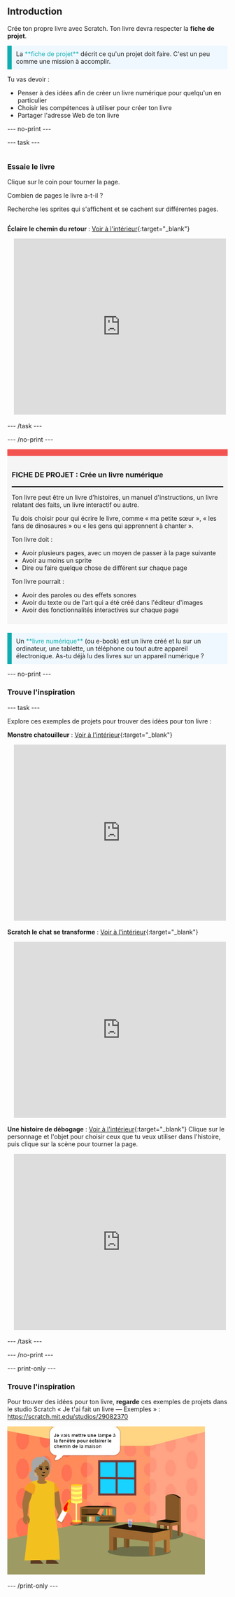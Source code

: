 ## Introduction

Crée ton propre livre avec Scratch. Ton livre devra respecter la **fiche de projet**.

<p style="border-left: solid; border-width:10px; border-color: #0faeb0; background-color: aliceblue; padding: 10px;">
La <span style="color: #0faeb0">**fiche de projet**</span> décrit ce qu'un projet doit faire. C'est un peu comme une mission à accomplir.
</p>

Tu vas devoir :

+ Penser à des idées afin de créer un livre numérique pour quelqu'un en particulier
+ Choisir les compétences à utiliser pour créer ton livre
+ Partager l'adresse Web de ton livre

--- no-print ---

--- task ---

<div style="display: flex; flex-wrap: wrap">
<div style="flex-basis: 200px; flex-grow: 1">

### Essaie le livre

Clique sur le coin pour tourner la page.

Combien de pages le livre a-t-il ?

Recherche les sprites qui s'affichent et se cachent sur différentes pages.

</div>
<div>

**Éclaire le chemin du retour** : [Voir à l'intérieur](https://scratch.mit.edu/projects/667606549/editor){:target="_blank"}
<div class="scratch-preview" style="margin-left: 15px;">
  <iframe allowtransparency="true" width="485" height="402" src="https://scratch.mit.edu/projects/embed/667606549/?autostart=false" frameborder="0"></iframe>
</div>

</div>
</div>

--- /task ---

--- /no-print ---

<div style="border-top: 15px solid #f3524f; background-color: whitesmoke; margin-bottom: 20px; padding: 10px;">

### FICHE DE PROJET : Crée un **livre numérique**
<hr style="border-top: 2px solid black;">

Ton livre peut être un livre d'histoires, un manuel d'instructions, un livre relatant des faits, un livre interactif ou autre.

Tu dois choisir pour qui écrire le livre, comme « ma petite sœur », « les fans de dinosaures » ou « les gens qui apprennent à chanter ».  

Ton livre doit :
+ Avoir plusieurs pages, avec un moyen de passer à la page suivante
+ Avoir au moins un sprite
+ Dire ou faire quelque chose de différent sur chaque page

Ton livre pourrait :
+ Avoir des paroles ou des effets sonores
+ Avoir du texte ou de l'art qui a été créé dans l'éditeur d'images
+ Avoir des fonctionnalités interactives sur chaque page
</div>

<p style="border-left: solid; border-width:10px; border-color: #0faeb0; background-color: aliceblue; padding: 10px;">
Un <span style="color: #0faeb0">**livre numérique**</span> (ou e-book) est un livre créé et lu sur un ordinateur, une tablette, un téléphone ou tout autre appareil électronique. As-tu déjà lu des livres sur un appareil numérique ?
</p>

--- no-print ---

### Trouve l'inspiration

--- task ---

Explore ces exemples de projets pour trouver des idées pour ton livre :

**Monstre chatouilleur** : [Voir à l'intérieur](https://scratch.mit.edu/projects/660779073/editor){:target="_blank"}
<div class="scratch-preview" style="margin-left: 15px;">
  <iframe allowtransparency="true" width="485" height="402" src="https://scratch.mit.edu/projects/embed/660779073/?autostart=false" frameborder="0"></iframe>
</div>

**Scratch le chat se transforme** : [Voir à l'intérieur](https://scratch.mit.edu/projects/667606189/editor){:target="_blank"}
<div class="scratch-preview" style="margin-left: 15px;">
  <iframe allowtransparency="true" width="485" height="402" src="https://scratch.mit.edu/projects/embed/667606189/?autostart=false" frameborder="0"></iframe>
</div>

**Une histoire de débogage** : [Voir à l'intérieur](https://scratch.mit.edu/projects/667606997/editor){:target="_blank"}
Clique sur le personnage et l'objet pour choisir ceux que tu veux utiliser dans l'histoire, puis clique sur la scène pour tourner la page.
<div class="scratch-preview" style="margin-left: 15px;">
  <iframe allowtransparency="true" width="485" height="402" src="https://scratch.mit.edu/projects/embed/667606997/?autostart=false" frameborder="0"></iframe>
</div>

--- /task ---

--- /no-print ---

--- print-only ---

### Trouve l'inspiration

Pour trouver des idées pour ton livre, **regarde** ces exemples de projets dans le studio Scratch « Je t'ai fait un livre — Exemples » : https://scratch.mit.edu/studios/29082370

![Le projet « Éclaire le chemin du retour ».](images/showcase_static.png)

--- /print-only ---



